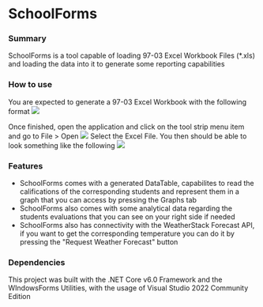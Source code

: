 # SchoolForms

### Summary
SchoolForms is a tool capable of loading 97-03 Excel Workbook Files (*.xls) and loading the data into it to generate some reporting capabilities

### How to use

You are expected to generate a 97-03 Excel Workbook with the following format
<img src="https://github.com/alexgc2/SchoolForms/blob/master/docs/ExcelSample.png">

Once finished, open the application and click on the tool strip menu item and go to File > Open
<img src="https://github.com/alexgc2/SchoolForms/blob/master/docs/SchoolDataManagerOpenFile.png">
Select the Excel File. You then should be able to look something like the following
<img src="https://github.com/alexgc2/SchoolForms/blob/master/docs/SuccessfullLoad.png">

### Features
- SchoolForms comes with a generated DataTable, capabilites to read the califications of the corresponding students and represent them in a graph that you can access by pressing the Graphs tab
- SchoolForms also comes with some analytical data regarding the students evaluations that you can see on your right side if needed
- SchoolForms also has connectivity with the WeatherStack Forecast API, if you want to get the corresponding temperature you can do it by pressing the "Request Weather Forecast" button

### Dependencies
This project was built with the .NET Core v6.0 Framework and the WIndowsForms Utilities, with the usage of Visual Studio 2022 Community Edition


